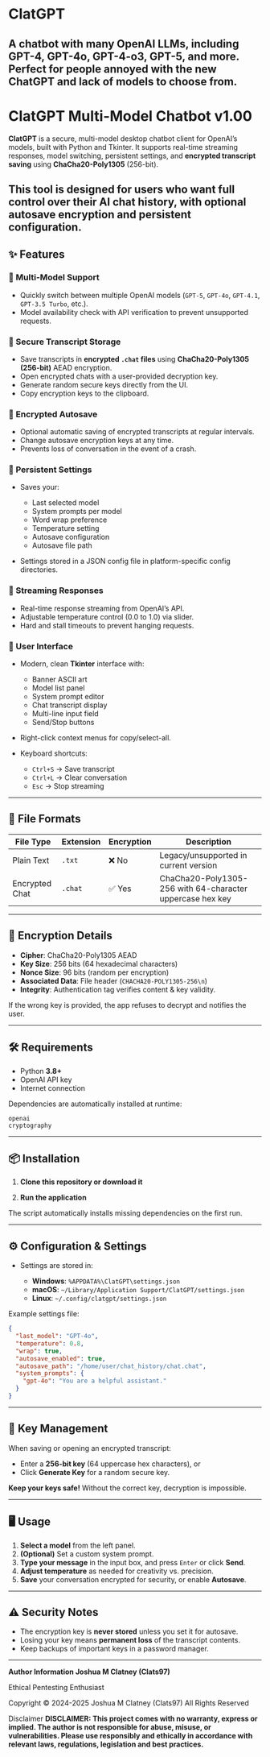 # ClatGPT
A chatbot with many OpenAI LLMs, including GPT-4, GPT-4o, GPT-4-o3, GPT-5, and more. Perfect for people annoyed with the new ChatGPT and lack of models to choose from.
---
# ClatGPT Multi-Model Chatbot v1.00

**ClatGPT** is a secure, multi-model desktop chatbot client for OpenAI’s models, built with Python and Tkinter.
It supports real-time streaming responses, model switching, persistent settings, and **encrypted transcript saving** using **ChaCha20-Poly1305** (256-bit).

This tool is designed for users who want **full control** over their AI chat history, with optional autosave encryption and persistent configuration.
---
## ✨ Features

### 🔹 Multi-Model Support

* Quickly switch between multiple OpenAI models (`GPT-5`, `GPT-4o`, `GPT-4.1`, `GPT-3.5 Turbo`, etc.).
* Model availability check with API verification to prevent unsupported requests.

### 🔹 Secure Transcript Storage

* Save transcripts in **encrypted `.chat` files** using **ChaCha20-Poly1305 (256-bit)** AEAD encryption.
* Open encrypted chats with a user-provided decryption key.
* Generate random secure keys directly from the UI.
* Copy encryption keys to the clipboard.

### 🔹 Encrypted Autosave

* Optional automatic saving of encrypted transcripts at regular intervals.
* Change autosave encryption keys at any time.
* Prevents loss of conversation in the event of a crash.

### 🔹 Persistent Settings

* Saves your:

  * Last selected model
  * System prompts per model
  * Word wrap preference
  * Temperature setting
  * Autosave configuration
  * Autosave file path
* Settings stored in a JSON config file in platform-specific config directories.

### 🔹 Streaming Responses

* Real-time response streaming from OpenAI’s API.
* Adjustable temperature control (0.0 to 1.0) via slider.
* Hard and stall timeouts to prevent hanging requests.

### 🔹 User Interface

* Modern, clean **Tkinter** interface with:

  * Banner ASCII art
  * Model list panel
  * System prompt editor
  * Chat transcript display
  * Multi-line input field
  * Send/Stop buttons
* Right-click context menus for copy/select-all.
* Keyboard shortcuts:

  * `Ctrl+S` → Save transcript
  * `Ctrl+L` → Clear conversation
  * `Esc` → Stop streaming
---
## 📂 File Formats

| File Type      | Extension | Encryption | Description                                               |
| -------------- | --------- | ---------- | --------------------------------------------------------- |
| Plain Text     | `.txt`    | ❌ No       | Legacy/unsupported in current version                     |
| Encrypted Chat | `.chat`   | ✅ Yes      | ChaCha20-Poly1305-256 with 64-character uppercase hex key |

---

## 🔐 Encryption Details

* **Cipher**: ChaCha20-Poly1305 AEAD
* **Key Size**: 256 bits (64 hexadecimal characters)
* **Nonce Size**: 96 bits (random per encryption)
* **Associated Data**: File header (`CHACHA20-POLY1305-256\n`)
* **Integrity**: Authentication tag verifies content & key validity.

If the wrong key is provided, the app refuses to decrypt and notifies the user.

---
## 🛠 Requirements

* Python **3.8+**
* OpenAI API key
* Internet connection

Dependencies are automatically installed at runtime:

```
openai
cryptography
```
---
## 📦 Installation

1. **Clone this repository or download it**

2. **Run the application**

The script automatically installs missing dependencies on the first run.

---
## ⚙️ Configuration & Settings

* Settings are stored in:

  * **Windows**: `%APPDATA%\ClatGPT\settings.json`
  * **macOS**: `~/Library/Application Support/ClatGPT/settings.json`
  * **Linux**: `~/.config/clatgpt/settings.json`

Example settings file:

```json
{
  "last_model": "GPT-4o",
  "temperature": 0.8,
  "wrap": true,
  "autosave_enabled": true,
  "autosave_path": "/home/user/chat_history/chat.chat",
  "system_prompts": {
    "gpt-4o": "You are a helpful assistant."
  }
}
```

---
## 🔑 Key Management

When saving or opening an encrypted transcript:

* Enter a **256-bit key** (64 uppercase hex characters), or
* Click **Generate Key** for a random secure key.

**Keep your keys safe!**
Without the correct key, decryption is impossible.

---
## 🖥 Usage

1. **Select a model** from the left panel.
2. **(Optional)** Set a custom system prompt.
3. **Type your message** in the input box, and press `Enter` or click **Send**.
4. **Adjust temperature** as needed for creativity vs. precision.
5. **Save** your conversation encrypted for security, or enable **Autosave**.
---
## ⚠️ Security Notes

* The encryption key is **never stored** unless you set it for autosave.
* Losing your key means **permanent loss** of the transcript contents.
* Keep backups of important keys in a password manager.
---
**Author Information
Joshua M Clatney (Clats97)**

Ethical Pentesting Enthusiast

Copyright © 2024-2025 Joshua M Clatney (Clats97) All Rights Reserved

Disclaimer
**DISCLAIMER: This project comes with no warranty, express or implied. The author is not responsible for abuse, misuse, or vulnerabilities. Please use responsibly and ethically in accordance with relevant laws, regulations, legislation and best practices.**
